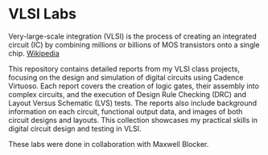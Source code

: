 # VLSI Labs
Very-large-scale integration (VLSI) is the process of creating an integrated circuit (IC) by combining millions or billions of MOS transistors onto a single chip. [Wikipedia](https://en.wikipedia.org/wiki/Very_Large_Scale_Integration#:~:text=Very%2Dlarge%2Dscale%20integration%20(VLSI)%20is%20the%20process%20of%20creating%20an%20integrated%20circuit%20(IC)%20by%20combining%20millions%20or%20billions%20of%20MOS%20transistors%20onto%20a%20single%20chip.)

This repository contains detailed reports from my VLSI class projects, focusing on the design and simulation of digital circuits using Cadence Virtuoso. Each report covers the creation of logic gates, their assembly into complex circuits, and the execution of Design Rule Checking (DRC) and Layout Versus Schematic (LVS) tests. The reports also include background information on each circuit, functional output data, and images of both circuit designs and layouts. This collection showcases my practical skills in digital circuit design and testing in VLSI. 

These labs were done in collaboration with Maxwell Blocker. 
